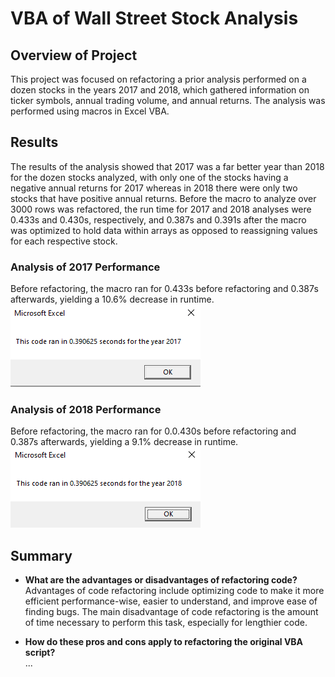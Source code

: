 # VBA of Wall Street Stock Analysis

## Overview of Project
This project was focused on refactoring a prior analysis performed on a dozen stocks in the years 2017 and 2018, which gathered information on ticker symbols, annual trading volume, and annual returns. The analysis was performed using macros in Excel VBA.


## Results
The results of the analysis showed that 2017 was a far better year than 2018 for the dozen stocks analyzed, with only one of the stocks having a negative annual returns for 2017 whereas in 2018 there were only two stocks that have positive annual returns. Before the macro to analyze over 3000 rows was refactored, the run time for 2017 and 2018 analyses were 0.433s and 0.430s, respectively, and 0.387s and 0.391s after the macro was optimized to hold data within arrays as opposed to reassigning values for each respective stock.


### Analysis of 2017 Performance
Before refactoring, the macro ran for 0.433s before refactoring and 0.387s afterwards, yielding a 10.6% decrease in runtime. <br />
![2017 Macro Runtime](Resources/VBA_Challenge_2017_Windows.png)

### Analysis of 2018 Performance
Before refactoring, the macro ran for 0.0.430s before refactoring and 0.387s afterwards, yielding a 9.1% decrease in runtime. <br />
![2018 Macro Runtime](Resources/VBA_Challenge_2018_Windows.png)


## Summary

- **What are the advantages or disadvantages of refactoring code?** <br />
Advantages of code refactoring include optimizing code to make it more efficient performance-wise, easier to understand, and improve ease of finding bugs. The main disadvantage of code refactoring is the amount of time necessary to perform this task, especially for lengthier code.


- **How do these pros and cons apply to refactoring the original VBA script?** <br />
...

